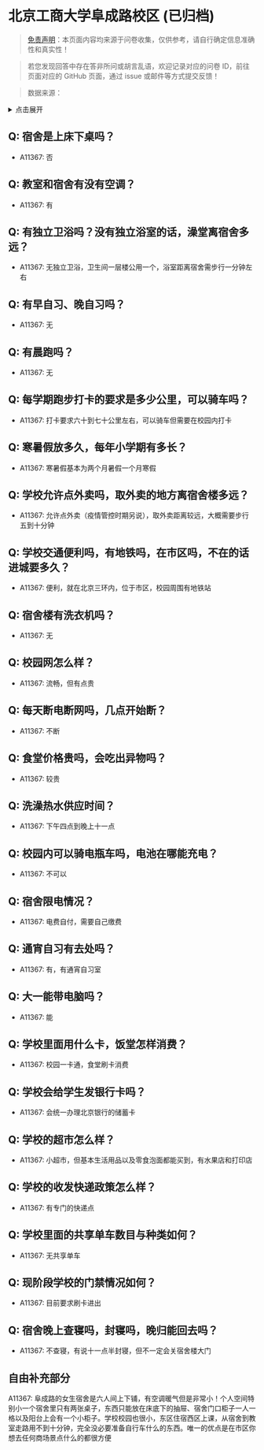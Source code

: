 # 北京工商大学阜成路校区 (已归档)

> [免责声明](https://colleges.chat/#_3)：本页面内容均来源于问卷收集，仅供参考，请自行确定信息准确性和真实性！

> 若您发现回答中存在答非所问或胡言乱语，欢迎记录对应的问卷 ID，前往页面对应的 GitHub 页面，通过 issue 或邮件等方式提交反馈！

> 数据来源：

<details><summary>点击展开</summary>
<ul>
<li>A11367: 匿名 (2022 年 06 月)</li>
</ul>
</details>

## Q: 宿舍是上床下桌吗？

- A11367: 否

## Q: 教室和宿舍有没有空调？

- A11367: 有

## Q: 有独立卫浴吗？没有独立浴室的话，澡堂离宿舍多远？

- A11367: 无独立卫浴，卫生间一层楼公用一个，浴室距离宿舍需步行一分钟左右

## Q: 有早自习、晚自习吗？

- A11367: 无

## Q: 有晨跑吗？

- A11367: 无

## Q: 每学期跑步打卡的要求是多少公里，可以骑车吗？

- A11367: 打卡要求六十到七十公里左右，可以骑车但需要在校园内打卡

## Q: 寒暑假放多久，每年小学期有多长？

- A11367: 寒暑假基本为两个月暑假一个月寒假

## Q: 学校允许点外卖吗，取外卖的地方离宿舍楼多远？

- A11367: 允许点外卖（疫情管控时期另说），取外卖距离较远，大概需要步行五到十分钟

## Q: 学校交通便利吗，有地铁吗，在市区吗，不在的话进城要多久？

- A11367: 便利，就在北京三环内，位于市区，校园周围有地铁站

## Q: 宿舍楼有洗衣机吗？

- A11367: 无

## Q: 校园网怎么样？

- A11367: 流畅，但有点贵

## Q: 每天断电断网吗，几点开始断？

- A11367: 不断

## Q: 食堂价格贵吗，会吃出异物吗？

- A11367: 较贵

## Q: 洗澡热水供应时间？

- A11367: 下午四点到晚上十一点

## Q: 校园内可以骑电瓶车吗，电池在哪能充电？

- A11367: 不可以

## Q: 宿舍限电情况？

- A11367: 电费自付，需要自己缴费

## Q: 通宵自习有去处吗？

- A11367: 有，有通宵自习室

## Q: 大一能带电脑吗？

- A11367: 能

## Q: 学校里面用什么卡，饭堂怎样消费？

- A11367: 校园一卡通，食堂刷卡消费

## Q: 学校会给学生发银行卡吗？

- A11367: 会统一办理北京银行的储蓄卡

## Q: 学校的超市怎么样？

- A11367: 小超市，但基本生活用品以及零食泡面都能买到，有水果店和打印店

## Q: 学校的收发快递政策怎么样？

- A11367: 有专门的快递点

## Q: 学校里面的共享单车数目与种类如何？

- A11367: 无共享单车

## Q: 现阶段学校的门禁情况如何？

- A11367: 目前要求刷卡进出

## Q: 宿舍晚上查寝吗，封寝吗，晚归能回去吗？

- A11367: 不查寝，有说十一点半封寝，但不一定会关宿舍楼大门

## 自由补充部分

A11367: 阜成路的女生宿舍是六人间上下铺，有空调暖气但是非常小！个人空间特别小一个宿舍里只有两张桌子，东西只能放在床底下的抽屉、宿舍门口柜子一人一格以及阳台上会有一个小柜子。学校校园也很小，东区住宿西区上课，从宿舍到教室走路用不到十分钟，完全没必要准备自行车什么的东西。唯一的优点是在市区你想去任何商场景点什么的都很方便